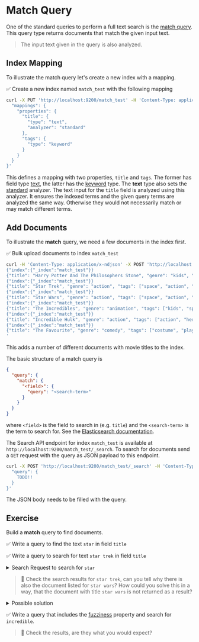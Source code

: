 # Match Query

One of the standard queries to perform a full text search is the [match query](https://www.elastic.co/guide/en/elasticsearch/reference/current/query-dsl-match-query.html). This query type returns documents that match the given input text.

> The input text given in the query is also analyzed.


## Index Mapping

To illustrate the match query let's create a new index with a mapping.

✅ Create a new index named `match_test` with the following mapping

```bash
curl -X PUT 'http://localhost:9200/match_test' -H 'Content-Type: application/json' -d '{
  "mappings": {
    "properties": {
      "title": {
        "type": "text",
        "analyzer": "standard"
      },
      "tags": {
        "type": "keyword"
      }
    }
  }
}'
```

This defines a mapping with two properties, `title` and `tags`. The former has field type [text](https://www.elastic.co/guide/en/elasticsearch/reference/current/text.html), the latter has the [keyword](https://www.elastic.co/guide/en/elasticsearch/reference/current/keyword.html) type. The **text** type also sets the [standard](https://www.elastic.co/guide/en/elasticsearch/reference/current/analysis-standard-analyzer.html) analyzer. The text input for the `title` field is analyzed using this analyzer. It ensures the indexed terms and the given query terms are analyzed the same way. Otherwise they would not necessarily match or may match different terms.


## Add Documents

To illustrate the **match** query, we need a few documents in the index first.

✅ Bulk upload documents to index `match_test`

```bash
curl -H 'Content-Type: application/x-ndjson' -X POST 'http://localhost:9200/match_test/_bulk' -d '
{"index":{"_index":"match_test"}}
{"title": "Harry Potter And The Philosophers Stone", "genre": "kids", "tags": ["action", "kids", "magic"]}
{"index":{"_index":"match_test"}}
{"title": "Star Trek", "genre": "action", "tags": ["space", "action", "better"]}
{"index":{"_index":"match_test"}}
{"title": "Star Wars", "genre": "action", "tags": ["space", "action", "good"]}
{"index":{"_index":"match_test"}}
{"title": "The Incredibles", "genre": "animation", "tags": ["kids", "spy"]}
{"index":{"_index":"match_test"}}
{"title": "Incredible Hulk", "genre": "action", "tags": ["action", "hero"]}
{"index":{"_index":"match_test"}}
{"title": "The Favourite", "genre": "comedy", "tags": ["costume", "play"]}
'
```

This adds a number of different documents with movie titles to the index.

The basic structure of a match query is

```json
{
  "query": {
    "match": {
      "<field>": {
        "query": "<search-term>"
      }
    }
  }
}
```

where `<field>` is the field to search in (e.g. `title`) and the `<search-term>` is the term to search for.
See the [Elasticsearch documentation](https://www.elastic.co/guide/en/elasticsearch/reference/current/query-dsl-match-query.html).

The Search API endpoint for index `match_test` is available at `http://localhost:9200/match_test/_search`. To search for documents send a `GET` request with the query as JSON payload to this endpoint.

```bash
curl -X POST 'http://localhost:9200/match_test/_search' -H 'Content-Type: application/json' -d '{
  "query": {
    TODO!!
  }
}'
```

The JSON body needs to be filled with the query.


## Exercise

Build a **match** query to find documents.

✅ Write a query to find the text `star` in field `title`

✅ Write a query to search for text `star trek` in field `title`

<details>
<summary>Search Request to search for <code>star</code> </summary>

```bash
curl -X POST 'http://localhost:9200/match_test/_search?pretty' -H 'Content-Type: application/json' -d '{
  "query": {
    "match": {
      "title": {
        "query": "star"
      }
    }
  }
}'
```
</details>

> **🔎** Check the search results for `star trek`, can you tell why there is also the document listed for `star wars`?
> How could you solve this in a way, that the document with title `star wars` is not returned as a result?

<details>
<summary>Possible solution</summary>

Using `operator` field set to `AND` to require all terms to match.

```bash
curl -X POST 'http://localhost:9200/match_test/_search?pretty' -H 'Content-Type: application/json' -d '{
  "query": {
    "match": {
      "title": {
        "query": "star trek",
        "operator": "AND"
      }
    }
  }
}'
```
</details>

✅ Write a query that includes the [fuzziness](https://www.elastic.co/guide/en/elasticsearch/reference/current/query-dsl-match-query.html#query-dsl-match-query-fuzziness) property and search for `incredible`.

> **🔎** Check the results, are they what you would expect?
